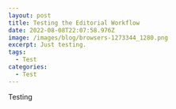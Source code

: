 ```yaml
---
layout: post
title: Testing the Editorial Workflow
date: 2022-08-08T22:07:58.976Z
image: /images/blog/browsers-1273344_1280.png
excerpt: Just testing.
tags:
  - Test
categories:
  - Test
---
```

Testing